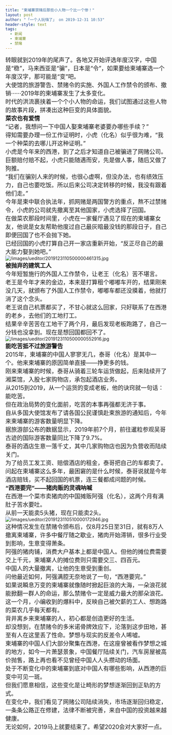 ```yaml
---
title: "柬埔寨禁赌后那些小人物一个比一个惨！"
layout: post
author: "「一个人玩嗨了」 on 2019-12-31 10:53"
header-style: text
tags:
  - 新闻
  - 柬埔寨
  - 禁赌
---
```


<span style="font-size: 18px;">转眼就到2019年的尾声了。各地又开始评选年度汉字，中国是“稳”，马来西亚是“骗”，日本是“令”，如果要给柬埔寨选一个年度汉字，那可能是“变”吧。</span>
<br>
<span style="font-size: 18px;">大使馆的旅游警告、禁赌令的实施、外国人工作禁令的颁布、撤销······2019年的柬埔寨发生了太多变化。</span>
<br>
<span style="font-size: 18px;">时代的洪流裹挟着一个个小人物的命运，我们试图通过这些人物的故事片段，拼凑出这种巨变的具体面貌。</span>
<br>
<strong><span style="font-size: 18px;">菜农也有爱情</span></strong>
<br>
<span style="font-size: 18px;">“记者，我想问一下中国人娶柬埔寨老婆要办哪些手续？”</span>
<br>
<span style="font-size: 18px;">得知需要办理一份工作证明时，小虎（化名）似乎很为难，“我一个种菜的去哪儿开这种证明。”</span>
<br>
<span style="font-size: 18px;">小虎是今年来的西港，到了之后才知道自己被骗进了网赌公司。</span>
<br>
<span style="font-size: 18px;">巨额赔付赔不起，小虎只能随遇而安，先是做人事，随后又做了狗推。</span>
<br>
<span style="font-size: 18px;">“我们在骗别人来的时候，也很心虚啊，但没办法，也有绩效压力，自己也要吃饭。所以后来公司决定转移的时候，我没有跟着他们走。”</span>
<br>
<span style="font-size: 18px;">今年是柬中联合执法年，抓网赌是两国警方的重点，熬不过禁赌令，小虎的公司就先撤离至其他国家，小虎选择了回国。</span>
<br>
<span style="font-size: 18px;">在做菜农那段时间里，小虎在一家餐厅遇见了现在的柬埔寨女友，他说是女友帮助他度过自己最灰暗最没钱的那段日子，自己即便回国了也不会抛下她。</span>
<br>
<span style="font-size: 18px;">已经回国的小虎打算自己开一家店重新开始，“反正尽自己的最大能力娶到她吧。”</span>
<br>
<img src="http://images.feileyuan.com/images/ueditor/2019123110500000461315.jpg" title="/images/ueditor/2019123110500000461315.jpg" alt="/images/ueditor/2019123110500000461315.jpg">
<br>
<strong><span style="font-size: 18px;">被抛弃的建筑工人</span></strong>
<br>
<span style="font-size: 18px;">今年短暂施行的外国人工作禁令，让老王（化名）苦不堪言。</span>
<br>
<span style="font-size: 18px;">老王是今年才来的金边，本来是打算租个嘟嘟车开的，结果刚来没几天，就颁布了外国人工作禁令，嘟嘟车都还没摸着，他就打消了这个念头。</span>
<br>
<span style="font-size: 18px;">老王说自己机票都买了，不甘心就这么回家，只好联系了在西港的老乡，去他们的工地打工。</span>
<br>
<span style="font-size: 18px;">结果辛辛苦苦在工地干了两个月，最后发现老板跑路了，自己一分钱也没拿到。现在是想回国都回不了。</span>
<br>
<img src="http://images.feileyuan.com/images/ueditor/2019123110500000552916.jpg" title="/images/ueditor/2019123110500000552916.jpg" alt="/images/ueditor/2019123110500000552916.jpg">
<br>
<strong><span style="font-size: 18px;">能吃苦抵不过旅游警告</span></strong>
<br>
<span style="font-size: 18px;">2015年，柬埔寨的中国人寥寥无几，泰哥（化名）是其中一个。他来柬埔寨的原因简单直接——挣更多的钱。</span>
<br>
<span style="font-size: 18px;">刚来柬埔寨的时候，泰哥从骑着三轮车运货做起，后来陆续开了湘菜馆，入股七家购物店，承包起酒店业务。</span>
<br>
<span style="font-size: 18px;">从2015到2019，从一个运货的变成老板，他的诀窍就一句话：能吃苦。</span>
<br>
<span style="font-size: 18px;">但在政治局势的变化面前，吃苦的本事再强都无济于事。</span>
<br>
<span style="font-size: 18px;">自从多国大使馆发布了请各国公民谨慎赴柬旅游的通知后，今年来柬埔寨的游客数量明显下降。</span>
<br>
<span style="font-size: 18px;">据旅游部公布的数据显示，2019年前7个月，前往暹粒参观吴哥古迹的国际游客数量同比下降了9.7%。</span>
<br>
<span style="font-size: 18px;">泰哥的酒店生意一落千丈，其中几家购物店也因为负营收而陆续关门。</span>
<br>
<span style="font-size: 18px;">为了给员工发工资、赔偿酒店的租金，泰哥把自己的车都卖了。</span>
<br>
<span style="font-size: 18px;">问起在柬埔寨这么多年，最困窘的是什么时候，泰哥说就是今年酒店赔钱，买不起回国的机票，连三餐都成问题的时候。</span>
<br>
<strong><span style="font-size: 18px;">“西港要完”——猪肉贩的灵魂呐喊</span></strong>
<br>
<span style="font-size: 18px;">在西港一个菜市卖猪肉的中国摊贩阿强（化名），这两个月有满肚子苦水要吐。</span>
<br>
<span style="font-size: 18px;">从前一天能卖5头猪，现在只能卖2头。</span>
<br>
<img src="http://images.feileyuan.com/images/ueditor/2019123110510000172946.jpg" title="/images/ueditor/2019123110510000172946.jpg" alt="/images/ueditor/2019123110510000172946.jpg">
<br>
<span style="font-size: 18px;">这种情况发生在禁赌令颁布后，仅8月25日至31日，就有8万人撤离柬埔寨，许多中餐厅随之歇业，猪肉开始滞销，很多行业受到影响，生意变得萧条。</span>
<br>
<span style="font-size: 18px;">阿强的猪肉铺，消费大户基本上都是中国人。但他的摊位费需要交上千元，柬埔寨人的摊位费则只需要交三、四百元。</span>
<br>
<span style="font-size: 18px;">中国人的大量撤离，让他的生意受到重创。</span>
<br>
<span style="font-size: 18px;">问他最近如何，阿强满腔无奈地说了一句，“西港要完。”</span>
<br>
<span style="font-size: 18px;">如果说瞬息万变的柬埔寨就像随时掀起巨浪的大海，一朵浪花就能掀翻一群人的命运，那么禁赌令一定是威力最大的那朵浪花。</span>
<br>
<span style="font-size: 18px;">这一个月，小编收到的爆料中，反映自己被欠薪的工人、想跑路的菜农几乎每天都有。</span>
<br>
<span style="font-size: 18px;">背井离乡来柬埔寨的人，初心都是创造更好的生活。</span>
<br>
<span style="font-size: 18px;">却没想到，在禁赌令的多米诺骨牌效应下，沦落到这步田地，甚至有人在这里丢了性命。梦想与现实的反差令人唏嘘。</span>
<br>
<span style="font-size: 18px;">柬埔寨的中国人们大部分聚集在西港，在这座曾被看作梦想之城的地方，如今一片萧瑟景象，中国餐厅陆续关门，汽车房屋被高价抛售，路上再也看不见曾经中国人人头攒动的场面。</span>
<br>
<span style="font-size: 18px;">处于不断变化中的柬埔寨到底对中国人有哪些影响，从西港的巨变中可见一斑。</span>
<br>
<span style="font-size: 18px;">但我们愿意相信，这些变化是让畸形的梦想逐渐回到正轨的方式。</span>
<br>
<span style="font-size: 18px;">在变化中，我们看见了网赌公司陆续消失，市场逐渐回归稳定，一条条公路正在修建，法律不断被完善，来自中国的投资越来越健康。</span>
<br>
<span style="font-size: 18px;">无论如何，2019马上就要结束了。希望2020会对大家好一点。</span>
<input type="hidden" value="菲乐园提供"><br>

